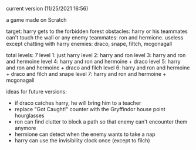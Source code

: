 current version (11/25/2021 16:56)

a game made on Scratch

target: harry gets to the forbidden forest
obstacles: harry or his teammates can't touch the wall or any enemy
teammates: ron and hermione. useless except chatting with harry
enemies: draco, snape, filtch, mcgonagall

total levels: 7
level 1: just harry
level 2: harry and ron
level 3: harry and ron and hermoine
level 4: harry and ron and hermoine + draco
level 5: harry and ron and hermoine + draco and filch
level 6: harry and ron and hermoine + draco and filch and snape
level 7: harry and ron and hermoine + mcgonagall

ideas for future versions:
- if draco catches harry, he will bring him to a teacher
- replace "Got Caught!" counter with the Gryffindor house point hourglasses
- ron can find clutter to block a path so that enemy can't encounter them anymore
- hermione can detect when the enemy wants to take a nap
- harry can use the invisibility clock once (except to filch)
